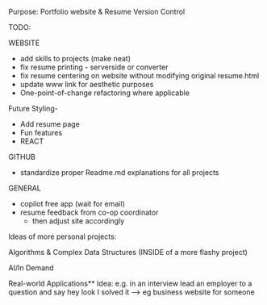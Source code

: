 Purpose:
Portfolio website & Resume Version Control


TODO:

WEBSITE
- add skills to projects (make neat)
- fix resume printing - serverside or converter
- fix resume centering on website without modifying original resume.html
- update www link for aesthetic purposes
- One-point-of-change refactoring where applicable


Future Styling-
- Add resume page
- Fun features
- REACT



GITHUB
- standardize proper Readme.md explanations for all projects


GENERAL
- copilot free app (wait for email)
- resume feedback from co-op coordinator
    - then adjust site accordingly












Ideas of more personal projects:

Algorithms & Complex Data Structures (INSIDE of a more flashy project)

AI/In Demand

Real-world Applications** Idea: e.g. in an interview lead an employer to a question and say hey look I solved it 
--> eg business website for someone





